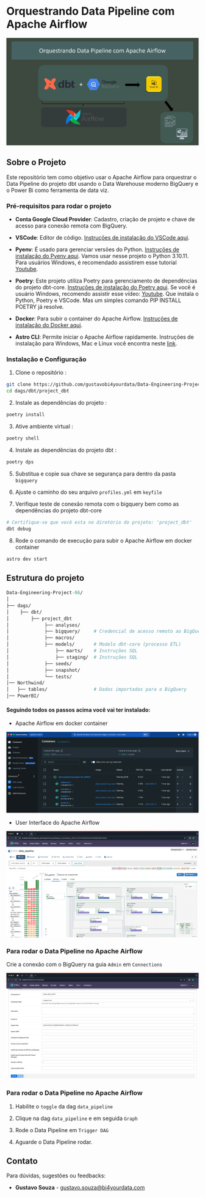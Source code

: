 # Orquestrando Data Pipeline com Apache Airflow

![img.png](image/Data-Engineering-Project-06.png)


## Sobre o Projeto

Este repositório tem como objetivo usar o Apache Airflow para orquestrar o Data Pipeline do projeto dbt usando o Data Warehouse moderno BigQuery e o Power Bi como ferramenta de data viz.

### Pré-requisitos para rodar o projeto

* **Conta Google Cloud Provider**: Cadastro, criação de projeto e chave de acesso para conexão remota com BigQuery.

* **VSCode**: Editor de código. [Instruções de instalação do VSCode aqui](https://code.visualstudio.com/download).

* **Pyenv**: É usado para gerenciar versões do Python. [Instruções de instalação do Pyenv aqui](https://github.com/pyenv/pyenv#installation). Vamos usar nesse projeto o Python 3.10.11. Para usuários Windows, é recomendado assistirem esse tutorial [Youtube](https://www.youtube.com/watch?v=TkcqjLu1dgA).

* **Poetry**: Este projeto utiliza Poetry para gerenciamento de dependências do projeto dbt-core. [Instruções de instalação do Poetry aqui](https://python-poetry.org/docs/#installation). Se você é usuário Windows, recomendo assistir esse vídeo: [Youtube](https://www.youtube.com/watch?v=BuepZYn1xT8). Que instala o Python, Poetry e VSCode. Mas um simples comando PIP INSTALL POETRY já resolve.

* **Docker**: Para subir o container do Apache Airflow. [Instruções de instalação do Docker aqui](https://www.docker.com/products/docker-desktop/).

* **Astro CLI**: Permite iniciar o Apache Airflow rapidamente. 
Instruções de instalação para Windows, Mac e Linux você encontra neste [link](https://github.com/astronomer/astro-cli).


### Instalação e Configuração

1. Clone o repositório :
```bash
git clone https://github.com/gustavobi4yourdata/Data-Engineering-Project-06.git
cd dags/dbt/project_dbt
```

2. Instale as dependências do projeto :
```bash
poetry install
```

3. Ative ambiente virtual :
```bash
poetry shell
```

4. Instale as dependências do projeto dbt :
```bash
poetry dps
```

5. Substitua e copie sua chave se segurança para dentro da pasta `bigquery`

6. Ajuste o caminho do seu arquivo `profiles.yml` em `keyfile`

7. Verifique teste de conexão remota com o bigquery bem como as dependências do projeto dbt-core
```bash
# Certifique-se que você esta no diretório do projeto: 'project_dbt'
dbt debug
```

8. Rode o comando de execução para subir o Apache Airflow em docker container 
```bash
astro dev start
```

## Estrutura do projeto
```graphql
Data-Engineering-Project-06/
│
├── dags/
│    ├── dbt/
│        ├── project_dbt            
│             ├── analyses/
│             ├── bigquery/     # Credencial de acesso remoto ao BigQuery
│             ├── macros/
│             ├── models/       # Modelo dbt-core (processo ETL)
│                 ├── marts/    # Instruções SQL
│                 ├── staging/  # Instruções SQL
│             ├── seeds/
│             ├── snapshot/
│             └── tests/
│── Northwind/
│   ├── tables/                 # Dados importados para o BigQuery
│── PowerBI/
```

#### Seguindo todos os passos acima você vai ter instalado:

* Apache Airflow em docker container

![img.png](image/docker-apache-airflow.png)

* User Interface do Apache Airflow

![img.png](image/user-interface-apache-airflow.png)

### Para rodar o Data Pipeline no Apache Airflow

Crie a conexão com o BigQuery na guia `Admin` em `Connections` 

![img.png](image/connection-bigquery.png)

### Para rodar o Data Pipeline no Apache Airflow

1. Habilite o `toggle` da dag `data_pipeline`

2. Clique na dag `data_pipeline` e em seguida `Graph`

3. Rode o Data Pipeline em `Trigger DAG`

4. Aguarde o Data Pipeline rodar.


## Contato

Para dúvidas, sugestões ou feedbacks:

* **Gustavo Souza** - [gustavo.souza@bi4yourdata.com](mailto:gustavo.souza@bi4yourdata.com)



